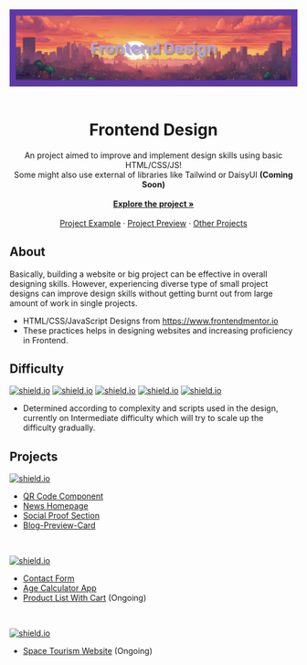 <div align="center">
  <a href="https://github.com/othneildrew/Best-README-Template">
    <img src="images/banner.png" alt="Logo" width="auto" height="auto">
  </a> <br><br>

  <h1 align="center">Frontend Design</h1>

  <p align="center">
    An project aimed to improve and implement design skills using basic HTML/CSS/JS! <br> Some might also use external of libraries like Tailwind or DaisyUI <b>(Coming Soon) </b><br> 
    <br />
    <a href="https://github.com/Twiztss/Frontend-Design"><strong>Explore the project »</strong></a>
    <br />
    <br />
    <a href="https://github.com/Twiztss/Frontend-Design/tree/main/Age-Calculator-App">Project Example</a>
    ·
    <a href="https://twiztss.github.io/Frontend-Design/Age-Calculator-App/">Project Preview</a>
    ·
    <a href="https://github.com/Twiztss/">Other Projects</a>
  </p>
</div>

## About

Basically, building a website or big project can be effective in overall designing skills. However, experiencing diverse type of small project designs can improve design skills without getting burnt out from large amount of work in single projects.
- HTML/CSS/JavaScript Designs from https://www.frontendmentor.io
- These practices helps in designing websites and increasing proficiency in Frontend.

## Difficulty
[![shield.io](https://img.shields.io/badge/Newbie-%23007bff.svg?style=for-the-badge&logo=shield.io&logoColor=white)](https://shield.io)
[![shield.io](https://img.shields.io/badge/Junior-%23c7c000.svg?style=for-the-badge&logo=shield.io&logoColor=white)](https://shield.io)
[![shield.io](https://img.shields.io/badge/Intermediate-%23f7dc6f.svg?style=for-the-badge&logo=shield.io&logoColor=white)](https://shield.io)
[![shield.io](https://img.shields.io/badge/Advanced-%23ff9900.svg?style=for-the-badge&logo=shield.io&logoColor=white)](https://shield.io)
[![shield.io](https://img.shields.io/badge/Guru-%23ff0000.svg?style=for-the-badge&logo=shield.io&logoColor=white)](https://shield.io)

- Determined according to complexity and scripts used in the design, currently on Intermediate difficulty which will try to scale up the difficulty gradually.


## Projects

[![shield.io](https://img.shields.io/badge/Newbie-%23007bff.svg?style=for-the-badge&logo=shield.io&logoColor=white)](https://shield.io)

- [QR Code Component](https://github.com/Twiztss/Frontend-Design/tree/main/QR-Code-Component)
- [News Homepage](https://github.com/Twiztss/Frontend-Design/tree/main/News-Homepage)
- [Social Proof Section](https://github.com/Twiztss/Frontend-Design/tree/main/Social-Proof-Section)
- [Blog-Preview-Card](https://github.com/Twiztss/Frontend-Design/tree/main/Blog-Preview-Card)

<br>

[![shield.io](https://img.shields.io/badge/Junior-%23c7c000.svg?style=for-the-badge&logo=shield.io&logoColor=white)](https://shield.io)

- [Contact Form](https://github.com/Twiztss/Frontend-Design/tree/main/Contact-Form)
- [Age Calculator App](https://github.com/Twiztss/Frontend-Design/tree/main/Age-Calculator-App)
- [Product List With Cart](https://github.com/Twiztss/Frontend-Design/tree/main/Product-List-With-Cart) (Ongoing)

<br>

[![shield.io](https://img.shields.io/badge/Intermediate-%23f7dc6f.svg?style=for-the-badge&logo=shield.io&logoColor=white)](https://shield.io)

- [Space Tourism Website](https://github.com/Twiztss/Frontend-Design/tree/main/Space-Tourism-Website) (Ongoing)







